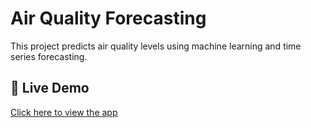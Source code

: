 # Air Quality Forecasting

This project predicts air quality levels using machine learning and time series forecasting.

## 🚀 Live Demo
[Click here to view the app](https://air-quality-forecasting-7vywj6sfjjaefltqjbsvgu.streamlit.app/)

